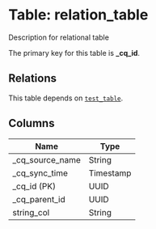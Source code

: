 # Table: relation_table

Description for relational table

The primary key for this table is **_cq_id**.

## Relations
This table depends on [`test_table`](test_table.md).

## Columns
| Name          | Type          |
| ------------- | ------------- |
|_cq_source_name|String|
|_cq_sync_time|Timestamp|
|_cq_id (PK)|UUID|
|_cq_parent_id|UUID|
|string_col|String|
